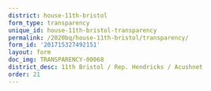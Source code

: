 ```yaml
---
district: house-11th-bristol
form_type: transparency
unique_id: house-11th-bristol-transparency
permalink: /2020bq/house-11th-bristol/transparency/
form_id: '201715327492151'
layout: form
doc_img: TRANSPARENCY-00068
district_desc: 11th Bristol / Rep. Hendricks / Acushnet
order: 21
---
```

